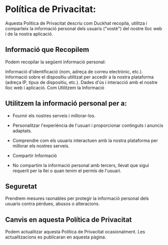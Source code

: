 # Política de Privacitat:

Aquesta Política de Privacitat descriu com Duckhat recopila, utilitza i comparteix la informació personal dels usuaris ("vostè") del nostre lloc web i de la nostra aplicació.

## Informació que Recopilem

Podem recopilar la següent informació personal:

Informació d'identificació (nom, adreça de correu electrònic, etc.).
Informació sobre el dispositiu utilitzat per accedir a la nostra plataforma (adreça IP, tipus de dispositiu, etc.).
Dades d'ús i interacció amb el nostre lloc web i aplicació.
Com Utilitzem la Informació

## Utilitzem la informació personal per a:

- Fournir els nostres serveis i millorar-los.
- Personalitzar l'experiència de l'usuari i proporcionar continguts i anuncis adaptats.
- Comprendre com els usuaris interactuen amb la nostra plataforma per millorar els nostres serveis.
- Compartir Informació

- No compartim la informació personal amb tercers, llevat que sigui requerit per la llei o quan tenim el permís de l'usuari.

## Seguretat

Prendrem mesures raonables per protegir la informació personal dels usuaris contra pèrdues, abusos o alteracions.

## Canvis en aquesta Política de Privacitat

Podem actualitzar aquesta Política de Privacitat ocasionalment. Les actualitzacions es publicaran en aquesta pàgina.